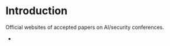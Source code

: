 # Introduction

Official websites of accepted papers on AI/security conferences.

- [NIPS]: https://papers.nips.cc/paper/2021 "NIPS"

  
